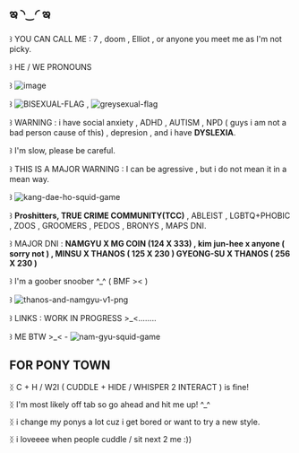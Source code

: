 ## ఇ ◝‿◜ ఇ 

꒱ YOU CAN CALL ME : 7 , doom , Elliot , or anyone you meet me as I'm not picky.

꒱ HE / WE PRONOUNS

꒱ ![image](https://github.com/user-attachments/assets/3b493f33-d6a6-44c0-8107-e66970c18d69)


꒱ ![BISEXUAL-FLAG](https://github.com/user-attachments/assets/57faf41a-5764-47a4-b351-8f3314b81109) , ![greysexual-flag](https://github.com/user-attachments/assets/edb335fe-083a-4bcc-96a6-976399d9cc7e)


꒱ WARNING : i have social anxiety , ADHD , AUTISM , NPD ( guys i am not a bad person cause of this) , depresion , and i have **DYSLEXIA**. 

꒱ I'm slow, please be careful.

꒱ THIS IS A MAJOR WARNING : I can be agressive , but i do not mean it in a mean way.

꒱ ![kang-dae-ho-squid-game](https://github.com/user-attachments/assets/cb1a6a14-aa04-443c-891f-315721f3a7bb)

꒱ **Proshitters, TRUE CRIME COMMUNITY(TCC)** , ABLEIST , LGBTQ+PHOBIC , ZOOS , GROOMERS , PEDOS , BRONYS ,  MAPS DNI.

꒱ MAJOR DNI : **NAMGYU X MG COIN (124 X 333) , kim jun-hee x anyone ( sorry not ) , MINSU X THANOS ( 125 X 230 ) GYEONG-SU X THANOS ( 256 X 230 )**

꒱ I'm a goober snoober ^_^ ( BMF >< )

꒱ ![thanos-and-namgyu-v1-png](https://github.com/user-attachments/assets/bdda2713-8a85-4c40-8f1e-19a9e5c8c2d9)

꒱ LINKS : WORK IN PROGRESS >_<........

꒱ ME BTW >_< - ![nam-gyu-squid-game](https://github.com/user-attachments/assets/4e89990d-72d7-4c73-8782-c4f1af959ec5)

## FOR PONY TOWN

ᛝ C + H / W2I ( CUDDLE + HIDE / WHISPER 2 INTERACT ) is fine!

ᛝ I'm most likely off tab so go ahead and hit me up! ^_^

ᛝ i change my ponys a lot cuz i get bored or want to try a new style.

ᛝ i loveeee when people cuddle / sit next 2 me :))
